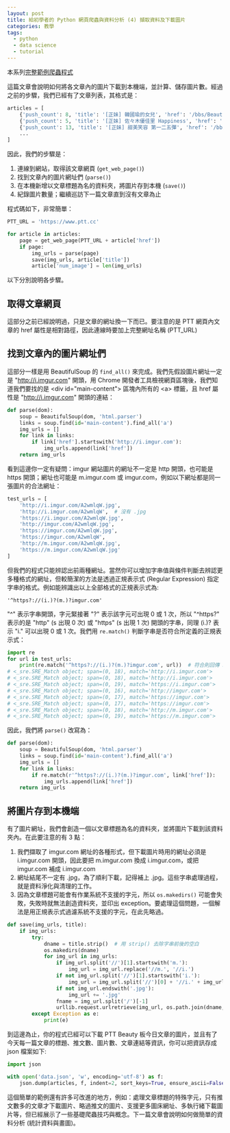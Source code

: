 ```yaml
---
layout: post
title: 給初學者的 Python 網頁爬蟲與資料分析 (4) 擷取資料及下載圖片
categories: 教學
tags:
  - python
  - data science
  - tutorial
---
```


本系列[完整範例爬蟲程式](https://gist.github.com/jwlin/b1cd5963be76ad5d7a13eed4ad7d8675)

這篇文章會說明如何將各文章內的圖片下載到本機端，並計算、儲存圖片數。經過之前的步驟，我們已經有了文章列表，其格式是：

``` python
articles = [
    {'push_count': 8, 'title': '[正妹] 韓國瑜的女兒', 'href': '/bbs/Beauty/M.1482411674.A.855.html'}
    {'push_count': 5, 'title': '[正妹] 佐々木優佳里 Happiness', 'href': '/bbs/Beauty/M.1482414319.A.C09.html'}
    {'push_count': 13, 'title': '[正妹] 甜美笑容 第一二五彈', 'href': '/bbs/Beauty/M.1482416491.A.656.html'}
    ...
]
```
因此，我們的步驟是：

1. 連線到網站，取得該文章網頁 (`get_web_page()`)
2. 找到文章內的圖片網址們 (`parse()`)
3. 在本機新增以文章標題為名的資料夾，將圖片存到本機 (`save()`)
4. 紀錄圖片數量；繼續巡訪下一篇文章直到沒有文章為止

程式碼如下，非常簡單：

``` python
PTT_URL = 'https://www.ptt.cc'

for article in articles:
    page = get_web_page(PTT_URL + article['href'])
    if page:
        img_urls = parse(page)
        save(img_urls, article['title'])
        article['num_image'] = len(img_urls)        
```

以下分別說明各步驟。

## 取得文章網頁

這部分之前已經說明過，只是文章的網址換一下而已。要注意的是 PTT 網頁內文章的 href 屬性是相對路徑，因此連線時要加上完整網址名稱 (PTT_URL)

## 找到文章內的圖片網址們

這部分一樣是用 BeautifulSoup 的 `find_all()` 來完成。我們先假設圖片網址一定是 "http://i.imgur.com" 開頭，用 Chrome 開發者工具檢視網頁區塊後，我們知道我們要找的是 \<div id="main-content"\> 區塊內所有的 \<a\> 標籤，且 href 屬性是 "http://i.imgur.com" 開頭的連結：

``` python
def parse(dom):
    soup = BeautifulSoup(dom, 'html.parser')
    links = soup.find(id='main-content').find_all('a')
    img_urls = []
    for link in links:
        if link['href'].startswith('http://i.imgur.com'):
            img_urls.append(link['href'])
    return img_urls
```

看到這邊你一定有疑問：imgur 網站圖片的網址不一定是 http 開頭，也可能是 https 開頭；網址也可能是 m.imgur.com 或 imgur.com，例如以下網址都是同一張圖片的合法網址：

``` python
test_urls = [
    'http://i.imgur.com/A2wmlqW.jpg',
    'http://i.imgur.com/A2wmlqW',  # 沒有 .jpg
    'https://i.imgur.com/A2wmlqW.jpg',
    'http://imgur.com/A2wmlqW.jpg',
    'https://imgur.com/A2wmlqW.jpg',
    'https://imgur.com/A2wmlqW',
    'http://m.imgur.com/A2wmlqW.jpg',
    'https://m.imgur.com/A2wmlqW.jpg'
]
```

但我們的程式只能辨認出前兩種網址。當然你可以增加字串值與條件判斷去辨認更多種格式的網址，但較簡潔的方法是透過正規表示式 (Regular Expression) 指定字串的格式。例如能辨識出以上全部格式的正規表示式為:

```
'^https?://(i.)?(m.)?imgur.com'
```

"^" 表示字串開頭，字元緊接著 "?" 表示該字元可出現 0 或 1 次，所以 "^https?" 表示的是 "http" (s 出現 0 次) 或 "https" (s 出現 1 次) 開頭的字串，同理 (i.)? 表示 "i." 可以出現 0 或 1 次。我們用 `re.match()` 判斷字串是否符合所定義的正規表示式：

``` python
import re
for url in test_urls:
    print(re.match('^https?://(i.)?(m.)?imgur.com', url))  # 符合則回傳 SRE_Match Object, 不符合則回傳 None
# <_sre.SRE_Match object; span=(0, 18), match='http://i.imgur.com'>
# <_sre.SRE_Match object; span=(0, 18), match='http://i.imgur.com'>
# <_sre.SRE_Match object; span=(0, 19), match='https://i.imgur.com'>
# <_sre.SRE_Match object; span=(0, 16), match='http://imgur.com'>
# <_sre.SRE_Match object; span=(0, 17), match='https://imgur.com'>
# <_sre.SRE_Match object; span=(0, 17), match='https://imgur.com'>
# <_sre.SRE_Match object; span=(0, 18), match='http://m.imgur.com'>
# <_sre.SRE_Match object; span=(0, 19), match='https://m.imgur.com'>
```

因此，我們將 `parse()` 改寫為：

``` python
def parse(dom):
    soup = BeautifulSoup(dom, 'html.parser')
    links = soup.find(id='main-content').find_all('a')
    img_urls = []
    for link in links:
        if re.match(r'^https?://(i.)?(m.)?imgur.com', link['href']):
            img_urls.append(link['href'])
    return img_urls
```

## 將圖片存到本機端

有了圖片網址，我們會創造一個以文章標題為名的資料夾，並將圖片下載到該資料夾內。在此要注意的有 3 點：

1. 我們擷取了 imgur.com 網址的各種形式，但下載圖片時用的網址必須是 i.imgur.com 開頭，因此要把 m.imgur.com 換成 i.imgur.com，或把 imgur.com 補成 i.imgur.com
2. 網址結尾不一定有 .jpg，為了順利下載，記得補上 .jpg。這些字串處理過程，就是資料淨化與清理的工作。
3. 因為文章標題可能會有作業系統不支援的字元，所以 `os.makedirs()` 可能會失敗，失敗時就無法創造資料夾，並印出 exception。要處理這個問題，一個解法是用正規表示式過濾系統不支援的字元，在此先略過。

``` python
def save(img_urls, title):
    if img_urls:
        try:
            dname = title.strip()  # 用 strip() 去除字串前後的空白
            os.makedirs(dname)
            for img_url in img_urls:
                if img_url.split('//')[1].startswith('m.'):
                    img_url = img_url.replace('//m.', '//i.')
                if not img_url.split('//')[1].startswith('i.'):
                    img_url = img_url.split('//')[0] + '//i.' + img_url.split('//')[1]
                if not img_url.endswith('.jpg'):
                    img_url += '.jpg'
                fname = img_url.split('/')[-1]
                urllib.request.urlretrieve(img_url, os.path.join(dname, fname))
        except Exception as e:
            print(e)
```

到這邊為止，你的程式已經可以下載 PTT Beauty 板今日文章的圖片，並且有了今天每一篇文章的標題、推文數、圖片數、文章連結等資訊，你可以把資訊存成 json 檔案如下:

``` python
import json

with open('data.json', 'w', encoding='utf-8') as f:
    json.dump(articles, f, indent=2, sort_keys=True, ensure_ascii=False)
```

這個簡單的範例還有許多可改進的地方，例如：處理文章標題的特殊字元，只有推文數多的文章才下載圖片、略過推文的圖片、支援更多圖床網址、多執行緒下載圖片等，但已經展示了一些基礎爬蟲技巧與概念。下一篇文章會說明如何做簡單的資料分析 (統計資料與畫圖)。
